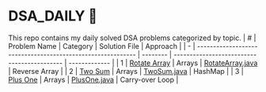 # DSA_DAILY 🚀

This repo contains my daily solved DSA problems categorized by topic.
| # | Problem Name                                                | Category | Solution File                               | Approach      |
| - | ----------------------------------------------------------- | -------- | ------------------------------------------- | ------------- |
| 1 | [Rotate Array](https://leetcode.com/problems/rotate-array/) | Arrays   | [RotateArray.java](Arrays/RotateArray.java) | Reverse Array |
| 2 | [Two Sum](https://leetcode.com/problems/two-sum/)           | Arrays   | [TwoSum.java](Arrays/TwoSum.java)           | HashMap       |
| 3  | [Plus One](https://leetcode.com/problems/plus-one/)         | Arrays   | [PlusOne.java](Arrays/PlusOne.java)        | Carry-over Loop |
